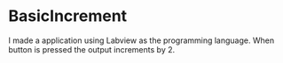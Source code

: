 # BasicIncrement
I made a application using Labview as the programming language. When button is pressed the output increments by 2.
